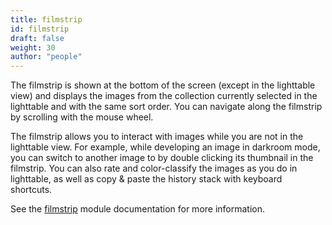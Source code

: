 ```yaml
---
title: filmstrip
id: filmstrip
draft: false
weight: 30
author: "people"
---
```


The filmstrip is shown at the bottom of the screen (except in the lighttable view) and displays the images from the collection currently selected in the lighttable and with the same sort order. You can navigate along the filmstrip by scrolling with the mouse wheel. 

The filmstrip allows you to interact with images while you are not in the lighttable view. For example, while developing an image in darkroom mode, you can switch to another image to by double clicking its thumbnail in the filmstrip. You can also rate and color-classify the images as you do in lighttable, as well as copy & paste the history stack with keyboard shortcuts.

See the [filmstrip](../../module-reference/utility-modules/shared/filmstrip.md) module documentation for more information.
